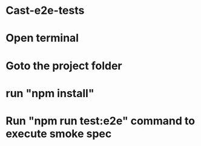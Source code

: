 # Cast-e2e-tests
# Open terminal 
# Goto the project folder
# run "npm install"
# Run "npm run test:e2e" command to execute smoke spec